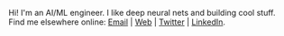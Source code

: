 
Hi! I'm an AI/ML engineer. I like deep neural nets and building cool stuff.   
Find me elsewhere online: [Email](mailto:sreedeepek.95@gmail.com) | [Web](https://sreedeep.netlify.app/) | [Twitter](https://x.com/sreedeepEK) | [LinkedIn](https://www.linkedin.com/in/sreedeepek/).

